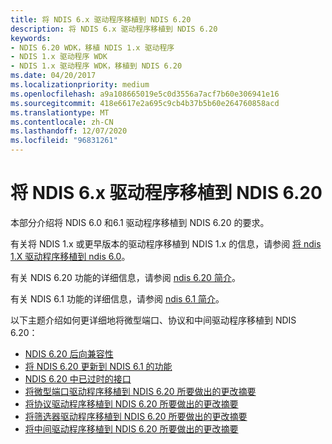 ```yaml
---
title: 将 NDIS 6.x 驱动程序移植到 NDIS 6.20
description: 将 NDIS 6.x 驱动程序移植到 NDIS 6.20
keywords:
- NDIS 6.20 WDK，移植 NDIS 1.x 驱动程序
- NDIS 1.x 驱动程序 WDK
- NDIS 1.x 驱动程序 WDK，移植到 NDIS 6.20
ms.date: 04/20/2017
ms.localizationpriority: medium
ms.openlocfilehash: a9a108665019e5c0d3556a7acf7b60e306941e16
ms.sourcegitcommit: 418e6617e2a695c9cb4b37b5b60e264760858acd
ms.translationtype: MT
ms.contentlocale: zh-CN
ms.lasthandoff: 12/07/2020
ms.locfileid: "96831261"
---
```

# <a name="porting-ndis-6x-drivers-to-ndis-620"></a>将 NDIS 6.x 驱动程序移植到 NDIS 6.20





本部分介绍将 NDIS 6.0 和6.1 驱动程序移植到 NDIS 6.20 的要求。

有关将 NDIS 1.x 或更早版本的驱动程序移植到 NDIS 1.x 的信息，请参阅 [将 ndis 1.X 驱动程序移植到 ndis 6.0](/previous-versions/windows/hardware/network/porting-ndis-5-x-drivers-to-ndis-6-0)。

有关 NDIS 6.20 功能的详细信息，请参阅 [ndis 6.20 简介](introduction-to-ndis-6-20.md)。

有关 NDIS 6.1 功能的详细信息，请参阅 [ndis 6.1 简介](introduction-to-ndis-6-1.md)。

以下主题介绍如何更详细地将微型端口、协议和中间驱动程序移植到 NDIS 6.20：

-   [NDIS 6.20 后向兼容性](ndis-6-20-backward-compatibility.md)
-   [将 NDIS 6.20 更新到 NDIS 6.1 的功能](ndis-6-20-updates-to-ndis-6-1-features.md)
-   [NDIS 6.20 中已过时的接口](obsolete-interfaces-in-ndis-6-20.md)
-   [将微型端口驱动程序移植到 NDIS 6.20 所要做出的更改摘要](summary-of-changes-required-to-port-a-miniport-driver-to-ndis-6-20.md)
-   [将协议驱动程序移植到 NDIS 6.20 所要做出的更改摘要](summary-of-changes-required-to-port-a-protocol-driver-to-ndis-6-20.md)
-   [将筛选器驱动程序移植到 NDIS 6.20 所要做出的更改摘要](summary-of-changes-required-to-port-a-filter-driver-to-ndis-6-20.md)
-   [将中间驱动程序移植到 NDIS 6.20 所要做出的更改摘要](summary-of-changes-required-to-port-an-intermediate-driver-to-ndis-6-2.md)

 

